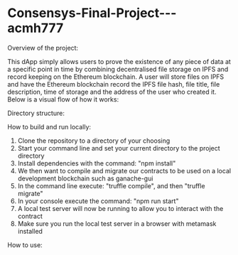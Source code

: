# Consensys-Final-Project---acmh777

Overview of the project:

This dApp simply allows users to prove the existence of any piece of data at a specific point in time by combining decentralised file storage on IPFS and record keeping on the Ethereum blockchain. A user will store files on IPFS and have the Ethereum blockchain record the IPFS file hash, file title, file description, time of storage and the address of the user who created it. Below is a visual flow of how it works: 


Directory structure:



How to build and run locally:

1) Clone the repository to a directory of your choosing
2) Start your command line and set your current directory to the project directory
3) Install dependencies with the command: "npm install"
4) We then want to compile and migrate our contracts to be used on a local development blockchain such as ganache-gui
5) In the command line execute: "truffle compile", and then "truffle migrate"
6) In your console execute the command: "npm run start"
7) A local test server will now be running to allow you to interact with the contract
8) Make sure you run the local test server in a browser with metamask installed

How to use:

